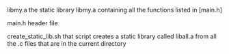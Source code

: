 libmy.a
the static library libmy.a containing all the functions listed in [main.h]

main.h
header file

create_static_lib.sh
that script creates a static library called liball.a from all the .c files that are in the current directory
